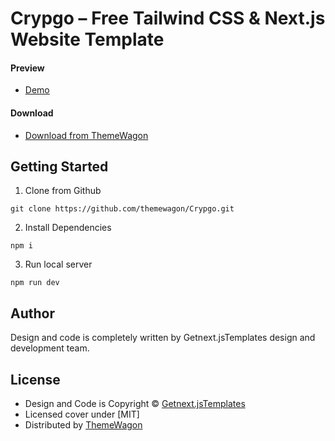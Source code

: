 # Crypgo – Free Tailwind CSS & Next.js Website Template

#### Preview

- [Demo](https://themewagon.github.io/Crypgo/)

#### Download

- [Download from ThemeWagon](https://themewagon.com/themes/crypgo)

## Getting Started

1. Clone from Github

```
git clone https://github.com/themewagon/Crypgo.git
```

2. Install Dependencies

```
npm i
```

3. Run local server

```
npm run dev
```

## Author

Design and code is completely written by Getnext.jsTemplates design and development team.

## License

- Design and Code is Copyright &copy; [Getnext.jsTemplates](https://getnextjstemplates.com)
- Licensed cover under [MIT]
- Distributed by [ThemeWagon](https://themewagon.com)

